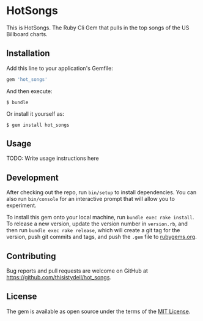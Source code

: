 # HotSongs

This is HotSongs. The Ruby Cli Gem that pulls in the top songs of the US Billboard charts.

## Installation

Add this line to your application's Gemfile:

```ruby
gem 'hot_songs'
```

And then execute:

    $ bundle

Or install it yourself as:

    $ gem install hot_songs

## Usage

TODO: Write usage instructions here

## Development

After checking out the repo, run `bin/setup` to install dependencies. You can also run `bin/console` for an interactive prompt that will allow you to experiment.

To install this gem onto your local machine, run `bundle exec rake install`. To release a new version, update the version number in `version.rb`, and then run `bundle exec rake release`, which will create a git tag for the version, push git commits and tags, and push the `.gem` file to [rubygems.org](https://rubygems.org).

## Contributing

Bug reports and pull requests are welcome on GitHub at https://github.com/thisistydell/hot_songs.


## License

The gem is available as open source under the terms of the [MIT License](http://opensource.org/licenses/MIT).

